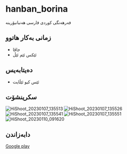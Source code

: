 # hanban_borina
فەرهەنگی کوردی فارسی هەنبانبۆرینە

## زمانی بەکار هاتوو 

- جاڤا
- ئێکس ئێم ئێڵ
## دەیتابەیس
- ئێس کیو ئێڵایت
## سکرینشۆت

![HiShoot_20230107_135513](https://github.com/w-coding/hanban_borina/assets/122129717/6dd9cc34-4efa-4f5b-be00-2364698ad7f5)
![HiShoot_20230107_135526](https://github.com/w-coding/hanban_borina/assets/122129717/5a96d7aa-9cae-449e-a872-8caeddbc13f4)
![HiShoot_20230107_135541](https://github.com/w-coding/hanban_borina/assets/122129717/75029926-6f1d-42ca-92a3-25d7a42afeab)
![HiShoot_20230107_135551](https://github.com/w-coding/hanban_borina/assets/122129717/843d004c-d700-4599-b60e-9505c4e7d1ad)
![HiShoot_20230110_091620](https://github.com/w-coding/hanban_borina/assets/122129717/fb973525-4d9c-4610-af44-942b5ce8961e)

## دابەزاندن 

[Google play](https://play.google.com/store/apps/details?id=com.dya.hanban)
